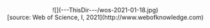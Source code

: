 <center>
![](---ThisDir---/wos-2021-01-18.jpg)
</center>

<center>
[source: Web of Science, I, 2021](http://www.webofknowledge.com)
</center>
